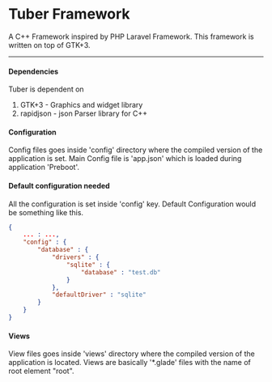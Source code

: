 # Tuber Framework #

A C++ Framework inspired by PHP Laravel Framework. This framework is written on top of GTK+3.

---

#### Dependencies ####

Tuber is dependent on
1. GTK+3 - Graphics and widget library
2. rapidjson - json Parser library for C++

#### Configuration ####

Config files goes inside 'config' directory where the compiled version of the application is set.
Main Config file is 'app.json' which is loaded during application 'Preboot'.

#### Default configuration needed ####

All the configuration is set inside 'config' key. Default Configuration would be something like this.

```json
{
	... : ...,
	"config" : {
		"database" : {
			"drivers" : {
				"sqlite" : {
					"database" : "test.db"
				}
			},
			"defaultDriver" : "sqlite"
		}
	}
}
```

#### Views ####

View files goes inside 'views' directory where the compiled version of the application is located. Views are basically '*.glade' files with the name of root element "root". 